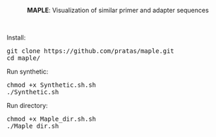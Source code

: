 <p align="center">
<b>MAPLE</b>: Visualization of similar primer and adapter sequences</p>
<br>

Install:
<pre>
git clone https://github.com/pratas/maple.git
cd maple/
</pre>

Run synthetic:
<pre>
chmod +x Synthetic.sh.sh
./Synthetic.sh
</pre>

Run directory:
<pre>
chmod +x Maple_dir.sh.sh
./Maple_dir.sh
</pre>

